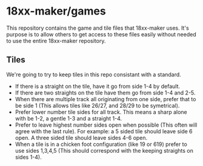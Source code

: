 # 18xx-maker/games

This repository contains the game and tile files that 18xx-maker uses. It's
purpose is to allow others to get access to these files easily without needed to
use the entire 18xx-maker repository.

## Tiles

We're going to try to keep tiles in this repo consistant with a standard.

- If there is a straight on the tile, have it go from side 1-4 by default.
- If there are two straights on the tile have them go from side 1-4 and 2-5.
- When there are multiple track all originating from one side, prefer that to be
  side 1 (This allows tiles like 26/27, and 28/29 to be symetrical).
- Prefer lower number tile sides for all track. This means a sharp alone with be
  1-2, a gentle 1-3 and a straight 1-4.
- Prefer to leave highest number sides open when possible (This often will agree
  with the last rule). For example: a 5 sided tile should leave side 6 open. A
  three sided tile should leave sides 4-6 open.
- When a tile is in a chicken foot configuration (like 19 or 619) prefer to use
  sides 1,3,4,5 (This should correspond with the keeping straights on sides
  1-4).
